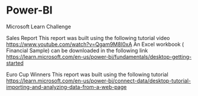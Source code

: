 # Power-BI
Microsoft Learn Challenge

Sales Report
This report was built using the following tutorial video
https://www.youtube.com/watch?v=Qgam9M8I0xA
An Excel workbook ( Financial Sample) can be downloaded in the following link
https://learn.microsoft.com/en-us/power-bi/fundamentals/desktop-getting-started

Euro Cup Winners
This report was built using the following tutorial
https://learn.microsoft.com/en-us/power-bi/connect-data/desktop-tutorial-importing-and-analyzing-data-from-a-web-page

